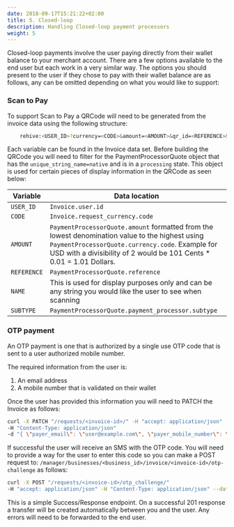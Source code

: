 ```yaml
---
date: 2018-09-17T15:21:22+02:00
title: 5. Closed-loop
description: Handling Closed-loop payment processors
weight: 5
---
```


Closed-loop payments involve the user paying directly from their wallet balance to your merchant account. There are a few options available to the end user but each work in a very similar way. The options you should present to the user if they chose to pay with their wallet balance are as follows, any can be omitted depending on what you would like to support:

### Scan to Pay
To support Scan to Pay a QRCode will need to be generated from the invoice data using the following structure:

```bash
    rehive:<USER_ID>?currency=<CODE>&amount=<AMOUNT>&qr_id=<REFERENCE>&name=<NAME>(&subtype=<SUBTYPE>)
```

Each variable can be found in the Invoice data set. Before building the QRCode you will need to filter for the PaymentProcessorQuote object that has the `unique_string_name=native` and is in a `processing` state. This object is used for certain pieces of display information in the QRCode as seen below:

Variable | Data location
---|---
`USER_ID` | `Invoice.user.id`
`CODE` | `Invoice.request_currency.code`
`AMOUNT` | `PaymentProcessorQuote.amount` formatted from the lowest denomination value to the highest using `PaymentProcessorQuote.currency.code`. Example for USD with a divisibility of 2 would be 101 Cents * 0.01 = 1.01 Dollars.
`REFERENCE` | `PaymentProcessorQuote.reference`
`NAME` | This is used for display purposes only and can be any string you would like the user to see when scanning
`SUBTYPE` | `PaymentProcessorQuote.payment_processor.subtype`



### OTP payment

An OTP payment is one that is authorized by a single use OTP code that is sent to a user authorized mobile number.

The required information from the user is:
1. An email address
2. A mobile number that is validated on their wallet

Once the user has provided this information you will need to PATCH the Invoice as follows:
```bash
curl -X PATCH "/requests/<invoice-id>/" -H "accept: application/json" 
-H "Content-Type: application/json" 
-d "{ \"payer_email\": \"user@example.com\", \"payer_mobile_number\": \"+27777777777\"}"
```

If successful the user will receive an SMS with the OTP code. You will need to provide a way for the user to enter this code so you can make a POST request to: `/manager/businesses/<business_id>/invoice/<invoice-id>/otp-challenge` as follows:
```bash
curl -X POST "/requests/<invoice-id>/otp_challenge/" 
-H "accept: application/json" -H "Content-Type: application/json" --data '{"otp": "401703"}'
```

This is a simple Success/Response endpoint. On a successful 201 response a transfer will be created automatically between you and the user. Any errors will need to be forwarded to the end user.







